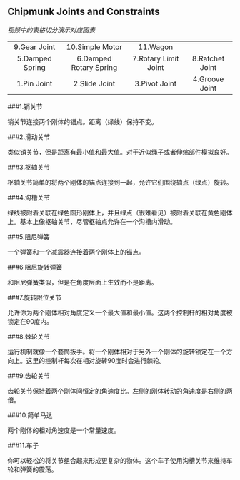 ## Chipmunk Joints and Constraints

*视频中的表格切分演示对应图表*

|                  |                        |                      |                           |
|:----------------:|:----------------------:|:--------------------:| :------------------------:|        
|   9.Gear Joint   |      10.Simple Motor   |      11.Wagon        |                           |             
|  5.Damped Spring | 6.Damped Rotary Spring | 7.Rotary Limit Joint |      8.Ratchet Joint      |             
|  1.Pin Joint     |   2.Slide Joint        |  3.Pivot Joint       |       4.Groove Joint      |    


###1.销关节

销关节连接两个刚体的锚点。距离（绿线）保持不变。

###2.滑动关节  

类似销关节，但是距离有最小值和最大值。对于近似绳子或者伸缩部件模拟良好。

###3.枢轴关节

枢轴关节简单的将两个刚体的锚点连接到一起，允许它们围绕轴点（绿点）旋转。

###4.沟槽关节

绿线被附着关联在绿色圆形刚体上，并且绿点（很难看见）被附着关联在黄色刚体上。基本上像枢轴关节，尽管枢轴点允许在一个沟槽内滑动。

###5.阻尼弹簧

一个弹簧和一个减震器连接着两个刚体上的锚点。

###6.阻尼旋转弹簧

和阻尼弹簧类似，但是在角度层面上生效而不是距离。

###7.旋转限位关节

允许你为两个刚体相对角度定义一个最大值和最小值。这两个控制杆的相对角度被锁定在90度内。

###8.棘轮关节

运行机制就像一个套筒扳手。将一个刚体相对于另外一个刚体的旋转锁定在一个方向上。这里的控制杆每次在相对旋转90度时会进行棘轮。

###9.齿轮关节

齿轮关节保持着两个刚体间恒定的角速度比。左侧的刚体转动的角速度是右侧的两倍。

###10.简单马达

两个刚体的相对角速度是一个常量速度。

###11.车子

你可以轻松的将关节组合起来形成更复杂的物体。这个车子使用沟槽关节来维持车轮和弹簧的震荡。
     